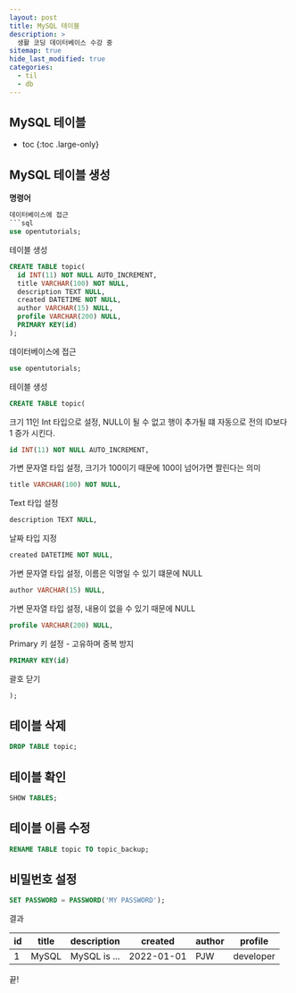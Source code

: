 ```yaml
---
layout: post
title: MySQL 테이블
description: >
  생활 코딩 데이터베이스 수강 중
sitemap: true
hide_last_modified: true
categories:
  - til
  - db
---
```


## MySQL 테이블

* toc
{:toc .large-only}

## MySQL 테이블 생성

__명령어__

```sql
데이터베이스에 접근
```sql
use opentutorials;
```

테이블 생성
```sql
CREATE TABLE topic(
  id INT(11) NOT NULL AUTO_INCREMENT,
  title VARCHAR(100) NOT NULL,
  description TEXT NULL,
  created DATETIME NOT NULL,
  author VARCHAR(15) NULL,
  profile VARCHAR(200) NULL,
  PRIMARY KEY(id)
);
```


데이터베이스에 접근
```sql
use opentutorials;
```

테이블 생성
```sql
CREATE TABLE topic(
```

크기 11인 Int 타입으로 설정, NULL이 될 수 없고 행이 추가될 떄 자동으로 전의 ID보다 1 증가 시킨다.
```sql
id INT(11) NOT NULL AUTO_INCREMENT,
```

가변 문자열 타입 설정, 크기가 100이기 때문에 100이 넘어가면 짤린다는 의미
```sql
title VARCHAR(100) NOT NULL,
```

Text 타입 설정
```sql
description TEXT NULL,
```

날짜 타입 지정
```sql
created DATETIME NOT NULL,
```

가변 문자열 타입 설정, 이름은 익명일 수 있기 떄문에 NULL
```sql
author VARCHAR(15) NULL,
```

가변 문자열 타입 설정, 내용이 없을 수 있기 때문에 NULL
```sql
profile VARCHAR(200) NULL,
```

Primary 키 설정 - 고유하며 중복 방지
```sql
PRIMARY KEY(id)
```

괄호 닫기
```sql
);
```

## 테이블 삭제
```sql
DROP TABLE topic;
```

## 테이블 확인
```sql
SHOW TABLES;
```
## 테이블 이름 수정
```sql
RENAME TABLE topic TO topic_backup;
```

## 비밀번호 설정
```sql
SET PASSWORD = PASSWORD('MY PASSWORD');
```

결과

| id | title | description | created | author | profile |
| --- | --- | --- | --- | --- | --- |
| 1 | MySQL | MySQL is ... | 2022-01-01 | PJW | developer|



끝!